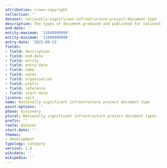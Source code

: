 ```yaml
---
attribution: crown-copyright
collection: ''
dataset: nationally-significant-infrastructure-project-document-type
description: The types of document produced and published for nationally significant infrastructure projects
end-date: ''
entity-maximum: '11049999999'
entity-minimum: '11040000000'
entry-date: '2023-09-13'
fields:
- field: description
- field: end-date
- field: entity
- field: entry-date
- field: name
- field: notes
- field: organisation
- field: prefix
- field: reference
- field: start-date
licence: ogl3
name: Nationally significant infrastructure project document type
paint-options: ''
phase: discovery
plural: Nationally significant infrastructure project document types
prefix: ''
realm: dataset
start-date: ''
themes:
- development
typology: category
version: 1.0
wikidata: ''
wikipedia: ''
---
```

